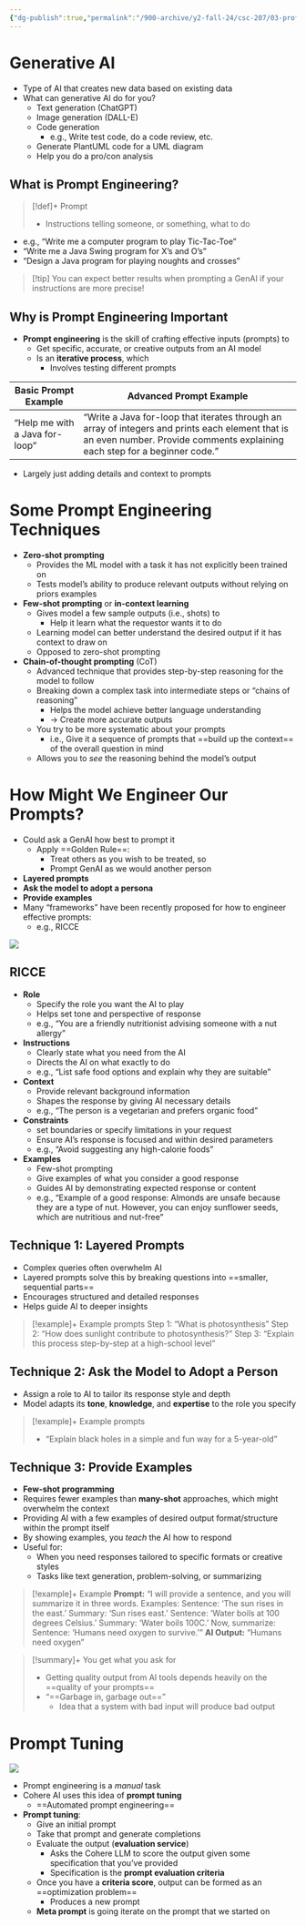 ```yaml
---
{"dg-publish":true,"permalink":"/900-archive/y2-fall-24/csc-207/03-professional-and-micellaneous-topics/generative-ai-prompt-engineering/","tags":["cs","lecture","note","university"],"created":"2024-11-22T00:24:56.212-08:00","updated":"2024-12-02T00:36:28.150-08:00"}
---
```



# Generative AI

- Type of AI that creates new data based on existing data
- What can generative AI do for you?
    - Text generation (ChatGPT)
    - Image generation (DALL-E)
    - Code generation
        - e.g., Write test code, do a code review, etc.
    - Generate PlantUML code for a UML diagram
    - Help you do a pro/con analysis

## What is Prompt Engineering?

> [!def]+ Prompt
> - Instructions telling someone, or something, what to do

- e.g., “Write me a computer program to play Tic-Tac-Toe”
- “Write me a Java Swing program for X’s and O’s”
- “Design a Java program for playing noughts and crosses”

> [!tip] You can expect better results when prompting a GenAI if your instructions are more precise!

## Why is Prompt Engineering Important

- **Prompt engineering** is the skill of crafting effective inputs (prompts) to
    - Get specific, accurate, or creative outputs from an AI model
    - Is an **iterative process**, which
        - Involves testing different prompts

| Basic Prompt Example           | Advanced Prompt Example                                                                                                                                                       |
| ------------------------------ | ----------------------------------------------------------------------------------------------------------------------------------------------------------------------------- |
| “Help me with a Java for-loop” | “Write a Java for-loop that iterates through an array of integers and prints each element that is an even number. Provide comments explaining each step for a beginner code.” |

- Largely just adding details and context to prompts

# Some Prompt Engineering Techniques

- **Zero-shot prompting**
    - Provides the ML model with a task it has not explicitly been trained on
    - Tests model’s ability to produce relevant outputs without relying on priors examples
- **Few-shot prompting** or **in-context learning**
    - Gives model a few sample outputs (i.e., shots) to
        - Help it learn what the requestor wants it to do
    - Learning model can better understand the desired output if it has context to draw on
    - Opposed to zero-shot prompting
- **Chain-of-thought prompting** (CoT)
    - Advanced technique that provides step-by-step reasoning for the model to follow
    - Breaking down a complex task into intermediate steps or “chains of reasoning”
        - Helps the model achieve better language understanding
        - → Create more accurate outputs
    - You try to be more systematic about your prompts
        - i.e., Give it a sequence of prompts that ==build up the context== of the overall question in mind
    - Allows you to *see* the reasoning behind the model’s output

# How Might We Engineer Our Prompts?

- Could ask a GenAI how best to prompt it
    - Apply  ==Golden Rule==:
        - Treat others as you wish to be treated, so
        - Prompt GenAI as we would another person
- **Layered prompts**
- **Ask the model to adopt a persona**
- **Provide examples**
- Many “frameworks” have been recently proposed for how to engineer effective prompts:
    - e.g., RICCE

![](https://i.imgur.com/92vDGp2.png)

## RICCE

- **Role**
    - Specify the role you want the AI to play
    - Helps set tone and perspective of response
    - e.g., “You are a friendly nutritionist advising someone with a nut allergy”
- **Instructions**
    - Clearly state what you need from the AI
    - Directs the AI on what exactly to do
    - e.g., “List safe food options and explain why they are suitable”
- **Context**
    - Provide relevant background information
    - Shapes the response by giving AI necessary details
    - e.g., “The person is a vegetarian and prefers organic food”
- **Constraints**
    - set boundaries or specify limitations in your request
    - Ensure AI’s response is focused and within desired parameters
    - e.g., “Avoid suggesting any high-calorie foods”
- **Examples**
    - Few-shot prompting
    - Give examples of what you consider a good response
    - Guides AI by demonstrating expected response or content
    - e.g., “Example of a good response: Almonds are unsafe because they are a type of nut. However, you can enjoy sunflower seeds, which are nutritious and nut-free”

## Technique 1: Layered Prompts

- Complex queries often overwhelm AI
- Layered prompts solve this by breaking questions into ==smaller, sequential parts==
- Encourages structured and detailed responses
- Helps guide AI to deeper insights

> [!example]+ Example prompts
> Step 1: “What is photosynthesis”
> Step 2: “How does sunlight contribute to photosynthesis?”
> Step 3: “Explain this process step-by-step at a high-school level”

## Technique 2: Ask the Model to Adopt a Person

- Assign a role to AI to tailor its response style and depth
- Model adapts its **tone**, **knowledge**, and **expertise** to the role you specify

> [!example]+ Example prompts
> - “Explain black holes in a simple and fun way for a 5-year-old”

## Technique 3: Provide Examples

- **Few-shot programming**
- Requires fewer examples than **many-shot** approaches, which might overwhelm the context
- Providing AI with a few examples of desired output format/structure within the prompt itself
- By showing examples, you *teach* the AI how to respond
- Useful for:
    - When you need responses tailored to specific formats or creative styles
    - Tasks like text generation, problem-solving, or summarizing

> [!example]+ Example
> **Prompt:** “I will provide a sentence, and you will summarize it in three words. Examples:
> Sentence: ‘The sun rises in the east.’ Summary: ‘Sun rises east.’
> Sentence: ‘Water boils at 100 degrees Celsius.’ Summary: ‘Water boils 100C.’
> Now, summarize:
> Sentence: ‘Humans need oxygen to survive.’”
> **AI Output:**
> “Humans need oxygen”

> [!summary]+ You get what you ask for
> - Getting quality output from AI tools depends heavily on the ==quality of your prompts==
> - “==Garbage in, garbage out==”
>     - Idea that a system with bad input will produce bad output

# Prompt Tuning

![](https://i.imgur.com/7ijY4E9.jpeg)

- Prompt engineering is a *manual* task
- Cohere AI uses this idea of **prompt tuning**
    - ==Automated prompt engineering==
- **Prompt tuning**:
    - Give an initial prompt
    - Take that prompt and generate completions
    - Evaluate the output (**evaluation service**)
        - Asks the Cohere LLM to score the output given some specification that you’ve provided
        - Specification is the **prompt evaluation criteria**
    - Once you have a **criteria score**, output can be formed as an ==optimization problem==
        - Produces a new prompt
    - **Meta prompt** is going iterate on the prompt that we started on
